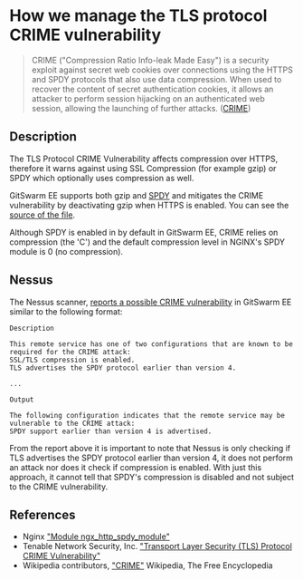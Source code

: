 # How we manage the TLS protocol CRIME vulnerability

> CRIME ("Compression Ratio Info-leak Made Easy") is a security exploit
> against secret web cookies over connections using the HTTPS and SPDY
> protocols that also use data compression. When used to recover the
> content of secret authentication cookies, it allows an attacker to
> perform session hijacking on an authenticated web session, allowing the
> launching of further attacks.
> ([CRIME](https://en.wikipedia.org/w/index.php?title=CRIME&oldid=692423806))

## Description

The TLS Protocol CRIME Vulnerability affects compression over HTTPS,
therefore it warns against using SSL Compression (for example gzip) or
SPDY which optionally uses compression as well.

GitSwarm EE supports both gzip and [SPDY][ngx-spdy] and mitigates the CRIME
vulnerability by deactivating gzip when HTTPS is enabled. You can see the
[source of the file][omnibus-nginx].

Although SPDY is enabled in by default in GitSwarm EE, CRIME relies on
compression (the 'C') and the default compression level in NGINX's SPDY
module is 0 (no compression).

## Nessus

The Nessus scanner, [reports a possible CRIME vulnerability][nessus] in
GitSwarm EE similar to the following format:

```
Description

This remote service has one of two configurations that are known to be required for the CRIME attack:
SSL/TLS compression is enabled.
TLS advertises the SPDY protocol earlier than version 4.

...

Output

The following configuration indicates that the remote service may be vulnerable to the CRIME attack:
SPDY support earlier than version 4 is advertised.
```

From the report above it is important to note that Nessus is only checking
if TLS advertises the SPDY protocol earlier than version 4, it does not
perform an attack nor does it check if compression is enabled. With just
this approach, it cannot tell that SPDY's compression is disabled and not
subject to the CRIME vulnerability.

## References

* Nginx ["Module ngx_http_spdy_module"][ngx-spdy]
* Tenable Network Security, Inc. ["Transport Layer Security (TLS) Protocol
  CRIME Vulnerability"][nessus]
* Wikipedia contributors, ["CRIME"][wiki-crime] Wikipedia, The Free
  Encyclopedia

[omnibus-nginx]: https://gitlab.com/gitlab-org/omnibus-gitlab/blob/master/files/gitlab-cookbooks/gitlab/templates/default/nginx-gitlab-http.conf.erb
[ngx-spdy]: http://nginx.org/en/docs/http/ngx_http_spdy_module.html
[nessus]: https://www.tenable.com/plugins/index.php?view=single&id=62565
[wiki-crime]: https://en.wikipedia.org/wiki/CRIME
